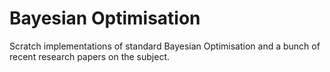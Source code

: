 # Bayesian Optimisation

Scratch implementations of standard Bayesian Optimisation and a bunch of recent research papers on the subject. 
